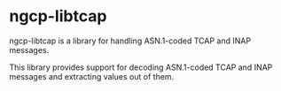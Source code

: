 ngcp-libtcap
=============

ngcp-libtcap is a library for handling ASN.1-coded TCAP and INAP messages.

This library provides support for decoding ASN.1-coded TCAP and
INAP messages and extracting values out of them.
